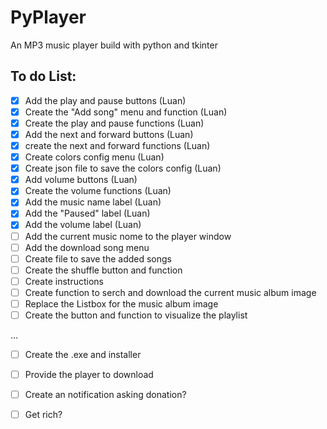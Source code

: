# PyPlayer
 An MP3 music player build with python and tkinter
 
 ## To do List:
 
 - [x] Add the play and pause buttons (Luan)
 - [x] Create the "Add song" menu and function (Luan)
 - [x] Create the play and pause functions (Luan)
 - [x] Add the next and forward buttons (Luan)
 - [x] create the next and forward functions (Luan)
 - [x] Create colors config menu (Luan)
 - [x] Create json file to save the colors config (Luan)
 - [x] Add volume buttons (Luan)
 - [x] Create the volume functions (Luan)
 - [x] Add the music name label (Luan)
 - [x] Add the "Paused" label (Luan)
 - [x] Add the volume label (Luan)
 - [ ] Add the current music nome to the player window
 - [ ] Add the download song menu
 - [ ] Create file to save the added songs
 - [ ] Create the shuffle button and function
 - [ ] Create instructions
 - [ ] Create function to serch and download the current music album image
 - [ ] Replace the Listbox for the music album image
 - [ ] Create the button and function to visualize the playlist
 
...
 
 - [ ] Create the .exe and installer
 - [ ] Provide the player to download
 
 - [ ] Create an notification asking donation?
 - [ ] Get rich?

